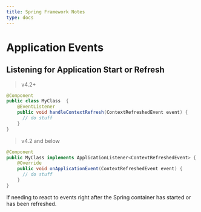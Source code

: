 ```yaml
---
title: Spring Framework Notes
type: docs
---
```


# Application Events

## Listening for Application Start or Refresh

> v4.2+

```java
@Component
public class MyClass  {
    @EventListener
    public void handleContextRefresh(ContextRefreshedEvent event) {
      // do stuff
    }
}
```

> v4.2 and below

```java
@Component
public MyClass implements ApplicationListener<ContextRefreshedEvent> {
    @Override
    public void onApplicationEvent(ContextRefreshedEvent event) {
      // do stuff
    }
}
```

If needing to react to events right after the Spring container
has started or has been refreshed.
